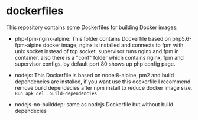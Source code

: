 # dockerfiles
This repository contains some Dockerfiles for building Docker images:


- php-fpm-nginx-alpine: 
   This folder contains Dockerfile based on php5.6-fpm-alpine docker image, nginx is installed and 
   connects to fpm with unix socket instead of tcp socket.
   supervisor runs nginx and fpm in container.
   also there is a "conf" folder which contains nginx, fpm and supervisor configs.
   by default port 80 shows up php config page.
   
   
- nodejs:
   This Dockerfile is based on node:8-alpine, pm2 and build dependencies are installed, 
   if you want use this dockerfile I recommend remove build dependecies after npm install to reduce docker image size.
   ``` Run apk del .build-dependencies ```
   
   
- nodejs-no-builddep:
   same as nodejs Dockerfile but without build dependecies
